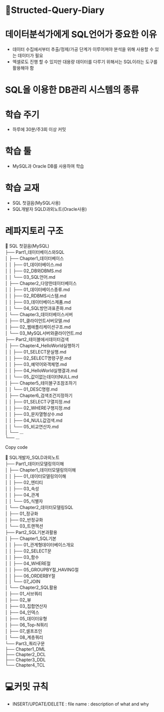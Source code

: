 # 📓Structed-Query-Diary

# 데이터분석가에게 SQL언어가 중요한 이유
- 데이터 수집에서부터 추출/정제/가공 단계가 이루어져야 분석을 위해 사용할 수 있는 데이터가 필요
- 엑셀로도 진행 할 수 있지만 대용량 데이터를 다루기 위해서는 SQL이라는 도구를 활용해야 함

# SQL을 이용한 DB관리 시스템의 종류


# 학습 주기
- 하루에 30분/주3회 이상 커밋

# 학습 툴
- MySQL과 Oracle DB를 사용하여 학습

# 학습 교재
- SQL 첫걸음(MySQL사용)
- SQL개발자 SQLD과외노트(Oracle사용)
  
# 레파지토리 구조
📂 SQL 첫걸음(MySQL)<br>
├── Part1_데이터베이스와SQL<br>
│   ├── Chapter1_데이터베이스<br>
│   │   ├── 01_데이터베이스.md<br>
│   │   ├── 02_DB와DBMS.md<br>
│   │   └── 03_SQL언어.md<br>
│   ├── Chapter2_다양한데이터베이스<br>
│   │   ├── 01_데이터베이스종류.md<br>
│   │   ├── 02_RDBMS시스템.md<br>
│   │   ├── 03_데이터베이스제품.md<br>
│   │   └── 04_SQL방언과표준화.md<br>
│   └── Chapter3_데이터베이스서버<br>
│       ├── 01_클라이언트서버모델.md<br>
│       ├── 02_웹애플리케이션구조.md<br>
│       └── 03_MySQL서버와클라이언트.md<br>
├── Part2_테이블에서데이터검색<br>
│   ├── Chapter4_HelloWorld실행하기<br>
│   │   ├── 01_SELECT문실행.md<br>
│   │   ├── 02_SELECT명령구문.md<br>
│   │   ├── 03_예약어와객체명.md<br>
│   │   ├── 04_HelloWorld실행결과.md<br>
│   │   └── 05_값이없는데이터NULL.md<br>
│   ├── Chapter5_테이블구조참조하기<br>
│   │   └── 01_DESC명령.md<br>
│   ├── Chapter6_검색조건지정하기<br>
│   │   ├── 01_SELECT구열지정.md<br>
│   │   ├── 02_WHERE구행지정.md<br>
│   │   ├── 03_문자열형상수.md<br>
│   │   ├── 04_NULL값검색.md<br>
│   │   └── 05_비교연산자.md<br>
│   └── ...<br>
└── ...<br>

Copy code

📂 SQL개발자_SQLD과외노트<br>
├── Part1_데이터모델링의이해<br>
│   ├── Chapter1_데이터모델링의이해<br>
│   │   ├── 01_데이터모델링의이해<br>
│   │   ├── 02_엔티티<br>
│   │   ├── 03_속성<br>
│   │   ├── 04_관계<br>
│   │   └── 05_식별자<br>
│   └── Chapter2_데이터모델링SQL<br>
│       ├── 01_정규화<br>
│       ├── 02_반정규화<br>
│       └── 03_트랜잭션<br>
├── Part2_SQL기본과활용<br>
│   ├── Chapter1_SQL기본<br>
│   │   ├── 01_관계형데이터베이스개요<br>
│   │   ├── 02_SELECT문<br>
│   │   ├── 03_함수<br>
│   │   ├── 04_WHERE절<br>
│   │   ├── 05_GROUPBY절_HAVING절<br>
│   │   ├── 06_ORDERBY절<br>
│   │   └── 07_JOIN<br>
│   └── Chapter2_SQL활용<br>
│       ├── 01_서브쿼리<br>
│       ├── 02_뷰<br>
│       ├── 03_집합연산자<br>
│       ├── 04_인덱스<br>
│       ├── 05_데이터유형<br>
│       ├── 06_Top-N쿼리<br>
│       ├── 07_셀프조인<br>
│       └── 08_계층쿼리<br>
└── Part3_쿼리구문<br>
    ├── Chapter1_DML<br>
    ├── Chapter2_DCL<br>
    ├── Chapter3_DDL<br>
    └── Chapter4_TCL<br>



# 💻커밋 규칙
- INSERT/UPDATE/DELETE : file name : description of what and why
